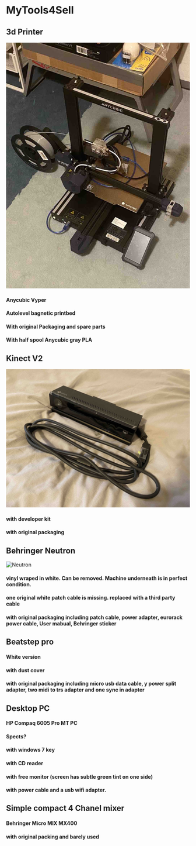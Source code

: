 # MyTools4Sell

## 3d Printer
![3DPrinter_a](ToolsImages/Printer_a.jpeg) 
#### Anycubic Vyper 
#### Autolevel bagnetic printbed 
#### With original Packaging and spare parts
#### With half spool Anycubic gray PLA

## Kinect V2
![Kinect_v2](ToolsImages/KinectV2_a.jpeg)
#### with developer kit
#### with original packaging

## Behringer Neutron
![Neutron]()
#### vinyl wraped in white. Can be removed. Machine underneath is in perfect condition.
#### one original white patch cable is missing. replaced with a third party cable
#### with original packaging including patch cable, power adapter, eurorack power cable, User mabual, Behringer sticker

## Beatstep pro
#### White version
#### with dust cover
#### with original packaging including micro usb data cable, y power split adapter, two midi to trs adapter and one sync in adapter

## Desktop PC
#### HP Compaq 6005 Pro MT PC
#### Spects?
#### with windows 7 key
#### with CD reader
#### with free monitor (screen has subtle green tint on one side)
#### with power cable and a usb wifi adapter.

## Simple compact 4 Chanel mixer
#### Behringer Micro MIX MX400
#### with original packing and barely used
